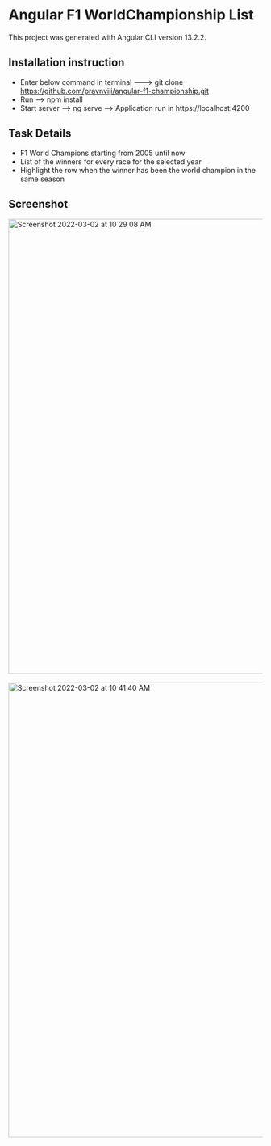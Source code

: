 # Angular F1 WorldChampionship List

This project was generated with Angular CLI version 13.2.2.

## Installation instruction

- Enter below command in terminal ---> git clone https://github.com/pravnviji/angular-f1-championship.git
- Run --> npm install 
- Start server --> ng serve --> Application run in https://localhost:4200

## Task Details

- F1 World Champions starting from 2005 until now
- List of the winners for every race for the selected year
- Highlight the row when the winner has been the world champion in the same season


## Screenshot
<img width="900" alt="Screenshot 2022-03-02 at 10 29 08 AM" src="https://user-images.githubusercontent.com/2680132/156284759-762d1144-d7d3-4934-a7cd-7082a2f72dbd.png">
<br><br>
<img width="900" alt="Screenshot 2022-03-02 at 10 41 40 AM" src="https://user-images.githubusercontent.com/2680132/156284775-6a42b867-4668-4f28-b578-e883e108f0a8.png">
